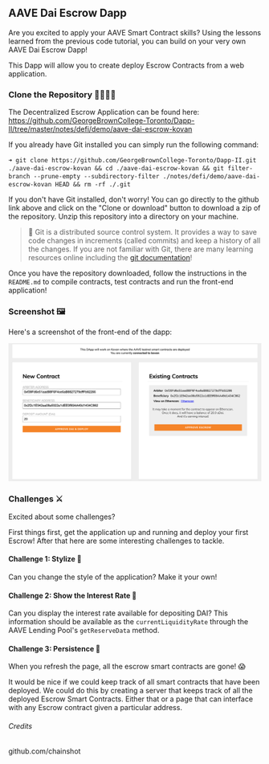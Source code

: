 ## AAVE Dai Escrow Dapp
Are you excited to apply your AAVE Smart Contract skills? Using the lessons learned from the previous code tutorial, you can build on your very own AAVE Dai Escrow Dapp!

This Dapp will allow you to create deploy Escrow Contracts from a web application.

### Clone the Repository 👨‍💻👩‍💻
The Decentralized Escrow Application can be found here: https://github.com/GeorgeBrownCollege-Toronto/Dapp-II/tree/master/notes/defi/demo/aave-dai-escrow-kovan

If you already have Git installed you can simply run the following command:

```
➜ git clone https://github.com/GeorgeBrownCollege-Toronto/Dapp-II.git ./aave-dai-escrow-kovan && cd ./aave-dai-escrow-kovan && git filter-branch --prune-empty --subdirectory-filter ./notes/defi/demo/aave-dai-escrow-kovan HEAD && rm -rf ./.git
```
If you don't have Git installed, don't worry! You can go directly to the github link above and click on the "Clone or download" button to download a zip of the repository. Unzip this repository into a directory on your machine.

>📖 Git is a distributed source control system. It provides a way to save code changes in increments (called commits) and keep a history of all the changes. If you are not familiar with Git, there are many learning resources online including the [git documentation](https://git-scm.com/doc)!

Once you have the repository downloaded, follow the instructions in the `README.md` to compile contracts, test contracts and run the front-end application!

### Screenshot 🖼️
Here's a screenshot of the front-end of the dapp:

![screenshot](./DaiEscrowDapp.png)

### Challenges ⚔️
Excited about some challenges?

First things first, get the application up and running and deploy your first Escrow! After that here are some interesting challenges to tackle.

#### Challenge 1: Stylize 🎨
Can you change the style of the application? Make it your own!

#### Challenge 2: Show the Interest Rate 👀
Can you display the interest rate available for depositing DAI? This information should be available as the `currentLiquidityRate` through the AAVE Lending Pool's `getReserveData` method.

#### Challenge 3: Persistence 💾
When you refresh the page, all the escrow smart contracts are gone! 😱

It would be nice if we could keep track of all smart contracts that have been deployed. We could do this by creating a server that keeps track of all the deployed Escrow Smart Contracts. Either that or a page that can interface with any Escrow contract given a particular address.

###### Credits
github.com/chainshot